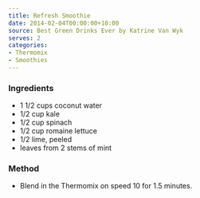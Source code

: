 ```yaml
---
title: Refresh Smoothie
date: 2014-02-04T00:00:00+10:00
source: Best Green Drinks Ever by Katrine Van Wyk
serves: 2
categories:
- Thermomix
- Smoothies
---
```











### Ingredients

* 1 1/2 cups coconut water
* 1/2 cup kale
* 1/2 cup spinach
* 1/2 cup romaine lettuce
* 1/2 lime, peeled
* leaves from 2 stems of mint

### Method

* Blend in the Thermomix on speed 10 for 1.5 minutes.
